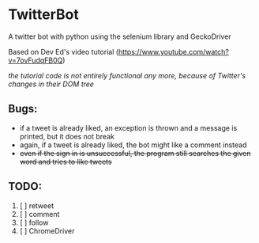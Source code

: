 # TwitterBot

A twitter bot with python using the selenium library and GeckoDriver

Based on Dev Ed's video tutorial (https://www.youtube.com/watch?v=7ovFudqFB0Q)

_the tutorial code is not entirely functional any more, because of Twitter's changes in their DOM tree_

## Bugs:

- if a tweet is already liked, an exception is thrown and a message is printed, but it does not break
- again, if a tweet is already liked, the bot might like a comment instead
- ~~even if the sign in is unsuccessful, the program still searches the given word and tries to like tweets~~

## TODO:

1. [ ] retweet
2. [ ] comment
3. [ ] follow
4. [ ] ChromeDriver
